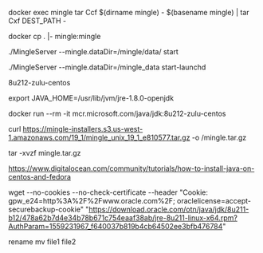 docker exec mingle tar Ccf $(dirname mingle) - $(basename mingle) | tar Cxf DEST_PATH -


docker cp . |- mingle:mingle

./MingleServer --mingle.dataDir=/mingle/data/ start

./MingleServer --mingle.dataDir=/mingle_data start-launchd

8u212-zulu-centos

export JAVA_HOME=/usr/lib/jvm/jre-1.8.0-openjdk

docker run --rm -it mcr.microsoft.com/java/jdk:8u212-zulu-centos


curl https://mingle-installers.s3.us-west-1.amazonaws.com/19_1/mingle_unix_19_1_e810577.tar.gz -o /mingle.tar.gz

tar -xvzf mingle.tar.gz

https://www.digitalocean.com/community/tutorials/how-to-install-java-on-centos-and-fedora

wget --no-cookies --no-check-certificate --header "Cookie: gpw_e24=http%3A%2F%2Fwww.oracle.com%2F; oraclelicense=accept-securebackup-cookie" "https://download.oracle.com/otn/java/jdk/8u211-b12/478a62b7d4e34b78b671c754eaaf38ab/jre-8u211-linux-x64.rpm?AuthParam=1559231967_f640037b819b4cb64502ee3bfb476784"

rename
mv file1 file2

